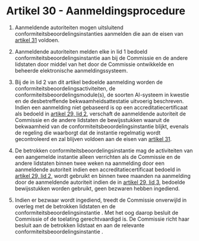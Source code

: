 # Artikel 30 - Aanmeldingsprocedure

1. Aanmeldende autoriteiten mogen uitsluitend conformiteitsbeoordelingsinstanties aanmelden die aan de eisen van [artikel 31](a31.md) voldoen.

2. Aanmeldende autoriteiten melden elke in lid 1 bedoeld conformiteitsbeoordelingsinstantie aan bij de Commissie en de andere lidstaten door middel van het door de Commissie ontwikkelde en beheerde elektronische aanmeldingssysteem.

3. Bij de in lid 2 van dit artikel bedoelde aanmelding worden de conformiteitsbeoordelingsactiviteiten, de conformiteitsbeoordelingsmodule(s), de soorten AI-systeem in kwestie en de desbetreffende bekwaamheidsattestatie uitvoerig beschreven. Indien een aanmelding niet gebaseerd is op een accreditatiecertificaat als bedoeld in [artikel 29, lid 2](a29.md), verschaft de aanmeldende autoriteit de Commissie en de andere lidstaten de bewijsstukken waaruit de bekwaamheid van de conformiteitsbeoordelingsinstantie blijkt, evenals de regeling die waarborgt dat de instantie regelmatig wordt gecontroleerd en zal blijven voldoen aan de eisen van [artikel 31](a31.md).

4. De betrokken conformiteitsbeoordelingsinstantie mag de activiteiten van een aangemelde instantie alleen verrichten als de Commissie en de andere lidstaten binnen twee weken na aanmelding door een aanmeldende autoriteit indien een accreditatiecertificaat bedoeld in [artikel 29, lid 2](a29.md), wordt gebruikt en binnen twee maanden na aanmelding door de aanmeldende autoriteit indien de in [artikel 29, lid 3](a29.md), bedoelde bewijsstukken worden gebruikt, geen bezwaren hebben ingediend.

5. Indien er bezwaar wordt ingediend, treedt de Commissie onverwijld in overleg met de betrokken lidstaten en de conformiteitsbeoordelingsinstantie . Met het oog daarop besluit de Commissie of de toelating gerechtvaardigd is. De Commissie richt haar besluit aan de betrokken lidstaat en aan de relevante conformiteitsbeoordelingsinstantie .
